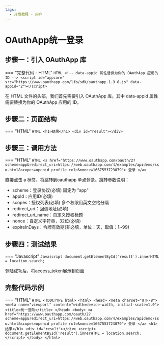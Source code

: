 ```yaml
---
tags:
  - 开发教程 - 用户
---
```



# OAuthApp统一登录


## 步骤一：引入 OAuthApp 库
=== "完整代码 - HTML"
    ```HTML
    <!-- data-appid 属性替换为你的 OAuthApp 应用的 ID -->
    <script id="appcore" src="https://www.oauthapp.com/lib/sdk/oauthapp.1.9.8.js" data-appid="2"></script>
    ```

在 HTML 文件的头部，我们首先需要引入 OAuthApp 库。其中 data-appid 属性需要替换为你的 OAuthApp 应用的 ID。


## 步骤二：页面结构
=== "HTML"
    ```HTML
    <h1>结果</h1>
    <div id="result"></div>
    ```


## 步骤三：调用方法

=== "HTML"
    ```HTML
    <a href="https://www.oauthapp.com/oauth/2?scheme=app&redirect_uri=https://web.oauthapp.com/4/examples/apidemo/sso.html&scopes=openid profile role&nonce=1667553723079">
        登录
    </a>
    ```

直接点击 a 标签，将跳转到oauthapp 单点登录。跳转参数说明：

 - scheme：登录协议(必填)	固定为 "app"
 - appId：应用ID(必填)	
 - scopes：授权列表(必填)	多个权限用英文空格分隔
 - redirect_uri：回调地址(必填)	
 - redirect_uri_name：自定义授权标题	
 - nonce：自定义字符串，32位(必填)	
 - expireInDays：令牌有效期(非必填，单位：天，取值：1~99)	


## 步骤四：测试结果

=== "Javascript"
    ```Javascript
    document.getElementById('result').innerHTML = location.search;
    ```

登陆成功后，将access_token展示到页面



## 完整代码示例

=== "HTML"
    ```HTML
    <!DOCTYPE html>
    <html>
    <head>
        <meta charset="UTF-8">
        <meta name="viewport" content="width=device-width, initial-scale=1.0">
        <title>统一登陆</title>
    </head>
    <body>
        <a
            href="https://www.oauthapp.com/oauth/2?scheme=app&redirect_uri=https://web.oauthapp.com/4/examples/apidemo/sso.html&scopes=openid profile role&nonce=1667553723079">
            登录
        </a>
        <h1>结果</h1>
        <div id="result"></div>
        <script>
            document.getElementById('result').innerHTML = location.search;
        </script>
    </body>
    </html>
    ```
